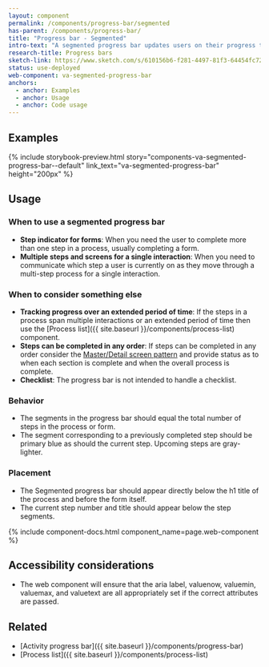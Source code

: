 ```yaml
---
layout: component
permalink: /components/progress-bar/segmented
has-parent: /components/progress-bar/
title: "Progress bar - Segmented"
intro-text: "A segmented progress bar updates users on their progress through a multi-step process."
research-title: Progress bars
sketch-link: https://www.sketch.com/s/610156b6-f281-4497-81f3-64454fc72156/p/22A38EE5-A28E-41CB-829C-4D305AFEAE50
status: use-deployed
web-component: va-segmented-progress-bar
anchors:
  - anchor: Examples
  - anchor: Usage
  - anchor: Code usage
---
```


## Examples

{% include storybook-preview.html story="components-va-segmented-progress-bar--default" link_text="va-segmented-progress-bar" height="200px" %}

## Usage

### When to use a segmented progress bar

* **Step indicator for forms**: When you need the user to complete more than one step in a process, usually completing a form.
* **Multiple steps and screens for a single interaction**: When you need to communicate which step a user is currently on as they move through a multi-step process for a single interaction. 

### When to consider something else

* **Tracking progress over an extended period of time**: If the steps in a process span multiple interactions or an extended period of time then use the [Process list]({{ site.baseurl }}/components/process-list) component.
* **Steps can be completed in any order**: If steps can be completed in any order consider the [Master/Detail screen pattern](https://designingwebinterfaces.com/designing-web-interfaces-12-screen-patterns) and provide status as to when each section is complete and when the overall process is complete.
* **Checklist**: The progress bar is not intended to handle a checklist.

### Behavior

* The segments in the progress bar should equal the total number of steps in the process or form.
* The segment corresponding to a previously completed step should be primary blue as should the current step. Upcoming steps are gray-lighter.

### Placement

* The Segmented progress bar should appear directly below the h1 title of the process and before the form itself.
* The current step number and title should appear below the step segments.
 
{% include component-docs.html component_name=page.web-component %}

## Accessibility considerations

* The web component will ensure that the aria label, valuenow, valuemin, valuemax, and valuetext are all appropriately set if the correct attributes are passed.

## Related

* [Activity progress bar]({{ site.baseurl }}/components/progress-bar)
* [Process list]({{ site.baseurl }}/components/process-list)